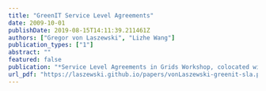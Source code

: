 ```yaml
---
title: "GreenIT Service Level Agreements"
date: 2009-10-01
publishDate: 2019-08-15T14:11:39.211461Z
authors: ["Gregor von Laszewski", "Lizhe Wang"]
publication_types: ["1"]
abstract: ""
featured: false
publication: "*Service Level Agreements in Grids Workshop, colocated with IEEE/ACM Grid 2009 Conference*"
url_pdf: "https://laszewski.github.io/papers/vonLaszewski-greenit-sla.pdf"
---
```


